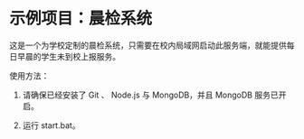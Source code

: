 # 示例项目：晨检系统

这是一个为学校定制的晨检系统，只需要在校内局域网启动此服务端，就能提供每日早晨的学生未到校上报服务。

使用方法：

1. 请确保已经安装了 Git 、 Node.js 与 MongoDB，并且 MongoDB 服务已开启。

2. 运行 start.bat。
